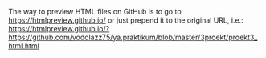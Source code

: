  The way to preview HTML files on GitHub is to go to https://htmlpreview.github.io/ or just prepend it to the original URL, i.e.: https://htmlpreview.github.io/?https://github.com/vodolazz75/ya.praktikum/blob/master/3proekt/proekt3_html.html